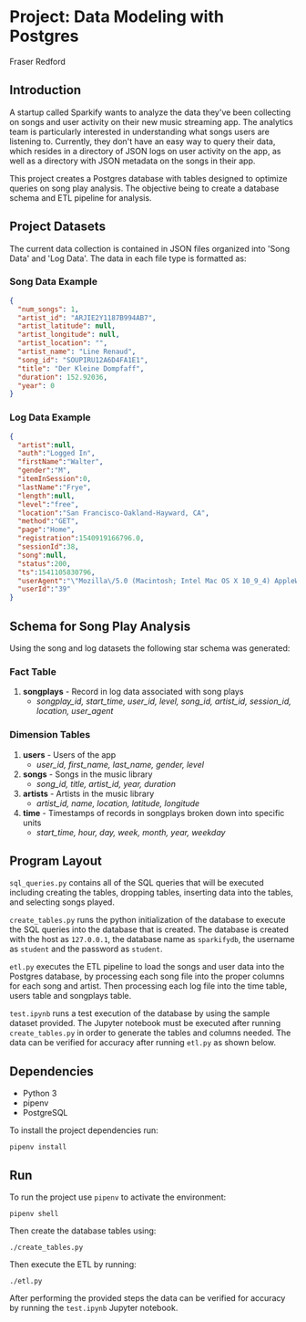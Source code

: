 # Project: Data Modeling with Postgres

Fraser Redford

## Introduction

A startup called Sparkify wants to analyze the data they've been collecting on songs and user activity on their new music streaming app. The analytics team is particularly interested in understanding what songs users are listening to. Currently, they don't have an easy way to query their data, which resides in a directory of JSON logs on user activity on the app, as well as a directory with JSON metadata on the songs in their app.

This project creates a Postgres database with tables designed to optimize queries on song play analysis. The objective being to create a database schema and ETL pipeline for analysis.

## Project Datasets

The current data collection is contained in JSON files organized into 'Song Data' and 'Log Data'. The data in each file type is formatted as:

### Song Data Example

```JSON
{
  "num_songs": 1,
  "artist_id": "ARJIE2Y1187B994AB7",
  "artist_latitude": null,
  "artist_longitude": null,
  "artist_location": "",
  "artist_name": "Line Renaud",
  "song_id": "SOUPIRU12A6D4FA1E1",
  "title": "Der Kleine Dompfaff",
  "duration": 152.92036,
  "year": 0
}
```

### Log Data Example

```JSON
{
  "artist":null,
  "auth":"Logged In",
  "firstName":"Walter",
  "gender":"M",
  "itemInSession":0,
  "lastName":"Frye",
  "length":null,
  "level":"free",
  "location":"San Francisco-Oakland-Hayward, CA",
  "method":"GET",
  "page":"Home",
  "registration":1540919166796.0,
  "sessionId":38,
  "song":null,
  "status":200,
  "ts":1541105830796,
  "userAgent":"\"Mozilla\/5.0 (Macintosh; Intel Mac OS X 10_9_4) AppleWebKit\/537.36 (KHTML, like Gecko) Chrome\/36.0.1985.143 Safari\/537.36\"",
  "userId":"39"
}
```

## Schema for Song Play Analysis

Using the song and log datasets the following star schema was generated:

### Fact Table

1. __songplays__ - Record in log data associated with song plays
   - *songplay_id, start_time, user_id, level, song_id, artist_id, session_id, location, user_agent*

### Dimension Tables

1. __users__ - Users of the app
    - *user_id, first_name, last_name, gender, level*
2. __songs__ - Songs in the music library
    - *song_id, title, artist_id, year, duration*
3. __artists__ - Artists in the music library
    - *artist_id, name, location, latitude, longitude*
4. __time__ - Timestamps of records in songplays broken down into specific units
    - *start_time, hour, day, week, month, year, weekday*

## Program Layout

`sql_queries.py` contains all of the SQL queries that will be executed including creating the tables, dropping tables, inserting data into the tables, and selecting songs played.

`create_tables.py` runs the python initialization of the database to execute the SQL queries into the database that is created. The database is created with the host as `127.0.0.1`, the database name as `sparkifydb`, the username as `student` and the password as `student`.

`etl.py` executes the ETL pipeline to load the songs and user data into the Postgres database, by processing each song file into the proper columns for each song and artist. Then processing each log file into the time table, users table and songplays table.

`test.ipynb` runs a test execution of the database by using the sample dataset provided. The Jupyter notebook must be executed after running `create_tables.py` in order to generate the tables and columns needed. The data can be verified for accuracy after running `etl.py` as shown below.

## Dependencies

- Python 3
- pipenv
- PostgreSQL

To install the project dependencies run:
```
pipenv install
```

## Run

To run the project use `pipenv` to activate the environment:
```
pipenv shell
```
Then create the database tables using:
```
./create_tables.py
```
Then execute the ETL by running:
```
./etl.py
```
After performing the provided steps the data can be verified for accuracy by running the `test.ipynb` Jupyter notebook.

